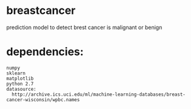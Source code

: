 # breastcancer
  prediction model to detect brest cancer is malignant or benign 
  # dependencies:
    numpy
    sklearn
    matplotlib
    python 2.7
    datasource:
      http://archive.ics.uci.edu/ml/machine-learning-databases/breast-cancer-wisconsin/wpbc.names
